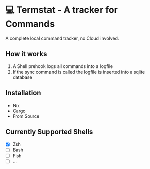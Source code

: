# 💻 Termstat - A tracker for Commands
A complete local command tracker, no Cloud involved. 

## How it works
1. A Shell prehook logs all commands into a logfile
2. If the sync command is called the logfile is inserted into a sqlite database

## Installation
- Nix
- Cargo
- From Source

## Currently Supported Shells
- [x] Zsh
- [ ] Bash
- [ ] Fish
- [ ] ...
